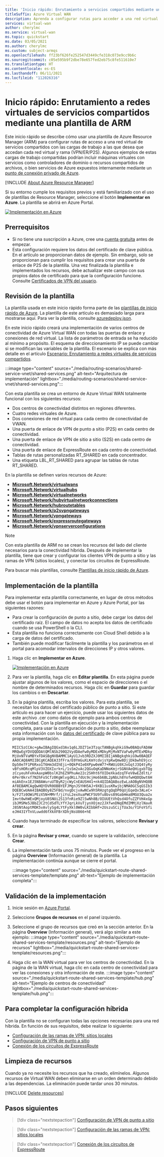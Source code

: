 ```yaml
---
title: 'Inicio rápido: Enrutamiento a servicios compartidos mediante una plantilla de ARM'
titleSuffix: Azure Virtual WAN
description: Aprenda a configurar rutas para acceder a una red virtual de servicios compartidos con una carga de trabajo a la que quiere que accedan cada red virtual y rama mediante una plantilla de Azure Resource Manager (ARM).
services: virtual-wan
author: cherylmc
ms.service: virtual-wan
ms.topic: quickstart
ms.date: 03/05/2021
ms.author: cherylmc
ms.custom: subject-armqs
ms.openlocfilehash: ff23bf626fe252547d3449cfe318c073e9cc9b6c
ms.sourcegitcommit: c05e595b9f2dbe78e657fed2eb75c8fe511610e7
ms.translationtype: HT
ms.contentlocale: es-ES
ms.lasthandoff: 06/11/2021
ms.locfileid: "112026316"
---
```

# <a name="quickstart-route-to-shared-services-vnets-using-an-arm-template"></a>Inicio rápido: Enrutamiento a redes virtuales de servicios compartidos mediante una plantilla de ARM

Este inicio rápido se describe cómo usar una plantilla de Azure Resource Manager (ARM) para configurar rutas de acceso a una red virtual de servicios compartidos con las cargas de trabajo a las que desea que accedan cada red virtual y rama (VPN/ER/P2S). Algunos ejemplos de estas cargas de trabajo compartidas podrían incluir máquinas virtuales con servicios como controladores de dominio o recursos compartidos de archivos, o bien servicios de Azure expuestos internamente mediante un [punto de conexión privado de Azure](../private-link/private-endpoint-overview.md).

[!INCLUDE [About Azure Resource Manager](../../includes/resource-manager-quickstart-introduction.md)]

Si su entorno cumple los requisitos previos y está familiarizado con el uso de plantillas de Resource Manager, seleccione el botón **Implementar en Azure**. La plantilla se abrirá en Azure Portal.

[![Implementación en Azure](../media/template-deployments/deploy-to-azure.svg)](https://portal.azure.com/#create/Microsoft.Template/uri/https%3a%2f%2fraw.githubusercontent.com%2fAzure%2fazure-quickstart-templates%2fmaster%2fquickstarts%2fmicrosoft.network%2fvirtual-wan-with-route-tables%2fazuredeploy.json)

## <a name="prerequisites"></a>Prerrequisitos

* Si no tiene una suscripción a Azure, cree una [cuenta gratuita](https://azure.microsoft.com/free/?WT.mc_id=A261C142F) antes de empezar.
* Esta configuración requiere los datos del certificado de clave pública. En el artículo se proporcionan datos de ejemplo. Sin embargo, solo se proporcionan para cumplir los requisitos para crear una puerta de enlace de P2S de la plantilla. Una vez finalizada la plantilla e implementados los recursos, debe actualizar este campo con sus propios datos de certificado para que la configuración funcione. Consulte [Certificados de VPN del usuario](certificates-point-to-site.md#cer).

## <a name="review-the-template"></a><a name="review"></a>Revisión de la plantilla

La plantilla usada en este inicio rápido forma parte de las [plantillas de inicio rápido de Azure](https://azure.microsoft.com/resources/templates/virtual-wan-with-route-tables). La plantilla de este artículo es demasiado larga para mostrarse aquí. Para ver la plantilla, consulte [azuredeploy.json](https://github.com/Azure/azure-quickstart-templates/blob/master/quickstarts/microsoft.network/virtual-wan-with-route-tables/azuredeploy.json).

En este inicio rápido creará una implementación de varios centros de conectividad de Azure Virtual WAN con todas las puertas de enlace y conexiones de red virtual. La lista de parámetros de entrada se ha reducido al mínimo a propósito. El esquema de direccionamiento IP se puede cambiar si se modifican las variables de la plantilla. El escenario se explica con más detalle en el artículo [Escenario: Enrutamiento a redes virtuales de servicios compartidos](scenario-shared-services-vnet.md).

:::image type="content" source="./media/routing-scenarios/shared-service-vnet/shared-services.png" alt-text="Arquitectura de implementación" lightbox="./media/routing-scenarios/shared-service-vnet/shared-services.png":::

Con esta plantilla se crea un entorno de Azure Virtual WAN totalmente funcional con los siguientes recursos:

* Dos centros de conectividad distintos en regiones diferentes.
* Cuatro redes virtuales de Azure.
* Dos conexiones de red virtual para cada centro de conectividad de VWAN.
* Una puerta de enlace de VPN de punto a sitio (P2S) en cada centro de conectividad.
* Una puerta de enlace de VPN de sitio a sitio (S2S) en cada centro de conectividad.
* Una puerta de enlace de ExpressRoute en cada centro de conectividad.
* Tablas de rutas personalizadas RT_SHARED en cada concentrador.
* Una etiqueta LBL_RT_SHARED para agrupar las tablas de rutas RT_SHARED.

En la plantilla se definen varios recursos de Azure:

* [**Microsoft.Network/virtualwans**](/azure/templates/microsoft.network/virtualwans)
* [**Microsoft.Network/virtualhubs**](/azure/templates/microsoft.network/virtualhubs)
* [**Microsoft.Network/virtualnetworks**](/azure/templates/microsoft.network/virtualnetworks)
* [**Microsoft.Network/hubvirtualnetworkconnections**](/azure/templates/microsoft.network/virtualhubs/hubvirtualnetworkconnections)
* [**Microsoft.Network/hubroutetables**](/azure/templates/microsoft.network/virtualhubs/hubRouteTables)
* [**Microsoft.Network/p2svpngateways**](/azure/templates/microsoft.network/p2svpngateways)
* [**Microsoft.Network/vpngateways**](/azure/templates/microsoft.network/vpngateways)
* [**Microsoft.Network/expressroutegateways**](/azure/templates/microsoft.network/expressroutegateways)
* [**Microsoft.Network/vpnserverconfigurations**](/azure/templates/microsoft.network/vpnServerConfigurations)

>[!NOTE]
> Con esta plantilla de ARM no se crean los recursos del lado del cliente necesarios para la conectividad híbrida. Después de implementar la plantilla, tiene que crear y configurar los clientes VPN de punto a sitio y las ramas de VPN (sitios locales), y conectar los circuitos de ExpressRoute.
>

Para buscar más plantillas, consulte [Plantillas de inicio rápido de Azure](https://azure.microsoft.com/resources/templates/?resourceType=Microsoft.Network&pageNumber=1&sort=Popular).

## <a name="deploy-the-template"></a><a name="deploy"></a>Implementación de la plantilla

Para implementar esta plantilla correctamente, en lugar de otros métodos debe usar el botón para implementar en Azure y Azure Portal, por las siguientes razones:

* Para crear la configuración de punto a sitio, debe cargar los datos del certificado raíz. El campo de datos no acepta los datos de certificado cuando se usa PowerShell o la CLI.
* Esta plantilla no funciona correctamente con Cloud Shell debido a la carga de datos del certificado.
* También puede modificar fácilmente la plantilla y los parámetros en el portal para acomodar intervalos de direcciones IP y otros valores.

1. Haga clic en **Implementar en Azure**.

   [![Implementación en Azure](../media/template-deployments/deploy-to-azure.svg)](https://portal.azure.com/#create/Microsoft.Template/uri/https%3a%2f%2fraw.githubusercontent.com%2fAzure%2fazure-quickstart-templates%2fmaster%2fquickstarts%2fmicrosoft.network%2fvirtual-wan-with-route-tables%2fazuredeploy.json)
1. Para ver la plantilla, haga clic en **Editar plantilla**. En esta página puede ajustar algunos de los valores, como el espacio de direcciones o el nombre de determinados recursos. Haga clic en **Guardar** para guardar los cambios o en **Descartar**.
1. En la página plantilla, escriba los valores. Para esta plantilla, se necesitan los datos del certificado público de punto a sitio. Si este artículo es para hacer un ejercicio, puede usar los siguientes datos de este archivo .cer como datos de ejemplo para ambos centros de conectividad. Con la plantilla en ejecución y la implementación completa, para usar la configuración de punto a sitio, debe reemplazar esta información con los [datos del certificado](certificates-point-to-site.md#cer) de clave pública para su propia implementación.

   ```certificate-data
   MIIC5zCCAc+gAwIBAgIQGxd3Av1q6LJDZ71e3TzqcTANBgkqhkiG9w0BAQsFADAW
   MRQwEgYDVQQDDAtQMlNSb290Q2VydDAeFw0yMDExMDkyMjMxNTVaFw0yMTExMDky
   MjUxNTVaMBYxFDASBgNVBAMMC1AyU1Jvb3RDZXJ0MIIBIjANBgkqhkiG9w0BAQEF
   AAOCAQ8AMIIBCgKCAQEA33fFra/E0YmGuXLKmYcdvjsYpKwQmw8DjjDkbwhE9jcc
   Dp50e7F1P6Rxo1T6Hm3dIhEji+0QkP4Ie0XPpw0eW77+RWUiG9XJxGqtJ3Q4tyRy
   vBfsHORcqMlpV3VZOXIxrk+L/1sSm2xAc2QGuOqKaDNNoKmjrSGNVAeQHigxbTQg
   zCcyeuhFxHxAaxpW0bslK2hEZ9PhuAe22c2SHht6fOIDeXkadzqTFeV8wEZdltLr
   6Per0krxf7N2hFo5Cfz0KgWlvgdKLL7dUc9cjHo6b6BL2pNbLh8YofwHQOQbwt6H
   miAkEnx1EJ5N8AWuruUTByR2jcWyCnEAUSH41+nk4QIDAQABozEwLzAOBgNVHQ8B
   Af8EBAMCAgQwHQYDVR0OBBYEFJMgnJSYHH5AJ+9XB11usKRwjbjNMA0GCSqGSIb3
   DQEBCwUAA4IBAQBOy8Z5FBd/nvgDcjvAwNCw9h5RHzgtgQqDP0qUjEqeQv3ALeC+
   k/F2Tz0OWiPEzX5N+MMrf/jiYsL2exXuaPWCF5U9fu8bvs89GabHma8MGU3Qua2x
   Imvt0whWExQMjoyU8SNUi2S13fnRie9ZlSwNh8B/OIUUEtVhQsd4OfuZZFVH4xGp
   ibJMSMe5JBbZJC2tCdSdTLYfYJqrLkVuTjynXOjmz2JXfwnDNqEMdIMMjXzlNavR
   J8SNtAoptMOK5vAvlySg4LYtFyXkl0W0vLKIbbHf+2UszuSCijTUa3o/Y1FoYSfi
   eJH431YTnVLuwdd6fXkXFBrXDhjNsU866+hE
   ```

1. Cuando haya terminado de especificar los valores, seleccione **Revisar y crear**.
1. En la página **Revisar y crear**, cuando se supere la validación, seleccione **Crear**.
1. La implementación tarda unos 75 minutos. Puede ver el progreso en la página **Overview** (Información general) de la plantilla. La implementación continúa aunque se cierre el portal.

   :::image type="content" source="./media/quickstart-route-shared-services-template/template.png" alt-text="Ejemplo de implementación completa":::

## <a name="validate-the-deployment"></a><a name="validate"></a>Validación de la implementación

1. Inicie sesión en [Azure Portal](https://portal.azure.com).
1. Seleccione **Grupos de recursos** en el panel izquierdo.
1. Seleccione el grupo de recursos que creó en la sección anterior. En la página **Overview** (Información general), verá algo similar a este ejemplo: :::image type="content" source="./media/quickstart-route-shared-services-template/resources.png" alt-text="Ejemplo de recursos" lightbox="./media/quickstart-route-shared-services-template/resources.png":::

1. Haga clic en la WAN virtual para ver los centros de conectividad. En la página de la WAN virtual, haga clic en cada centro de conectividad para ver las conexiones y otra información de este.
   :::image type="content" source="./media/quickstart-route-shared-services-template/hub.png" alt-text="Ejemplo de centros de conectividad" lightbox="./media/quickstart-route-shared-services-template/hub.png":::

## <a name="complete-the-hybrid-configuration"></a><a name="complete"></a>Para completar la configuración híbrida

Con la plantilla no se configuran todas las opciones necesarias para una red híbrida. En función de sus requisitos, debe realizar lo siguiente:

* [Configuración de las ramas de VPN: sitios locales](virtual-wan-site-to-site-portal.md#site)
* [Configuración de VPN de punto a sitio](virtual-wan-point-to-site-portal.md)
* [Conexión de los circuitos de ExpressRoute](virtual-wan-expressroute-portal.md)

## <a name="clean-up-resources"></a>Limpieza de recursos

Cuando ya no necesite los recursos que ha creado, elimínelos. Algunos recursos de Virtual WAN deben eliminarse en un orden determinado debido a las dependencias. La eliminación puede tardar unos 30 minutos.

[!INCLUDE [Delete resources](../../includes/virtual-wan-resource-cleanup.md)]

## <a name="next-steps"></a>Pasos siguientes

> [!div class="nextstepaction"]
> [Configuración de VPN de punto a sitio](virtual-wan-point-to-site-portal.md)

> [!div class="nextstepaction"]
> [Configuración de las ramas de VPN: sitios locales](virtual-wan-site-to-site-portal.md#site)

> [!div class="nextstepaction"]
> [Conexión de los circuitos de ExpressRoute](virtual-wan-expressroute-portal.md)
